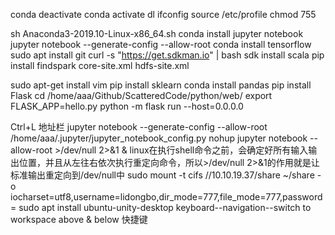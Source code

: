 conda deactivate
conda activate dl
ifconfig
source /etc/profile
chmod 755 


sh Anaconda3-2019.10-Linux-x86_64.sh
conda install jupyter notebook
jupyter notebook --generate-config --allow-root
conda install tensorflow
sudo apt install git
curl -s "https://get.sdkman.io" | bash
sdk install scala
pip install findspark
core-site.xml
hdfs-site.xml


sudo apt-get install vim
pip install sklearn
conda install pandas
pip install Flask
cd /home/aaa/Github/ScatteredCode/python/web/
export FLASK_APP=hello.py
python -m flask run --host=0.0.0.0


Ctrl+L 地址栏
jupyter notebook --generate-config --allow-root
/home/aaa/.jupyter/jupyter_notebook_config.py
nohup jupyter notebook --allow-root >/dev/null 2>&1 &
linux在执行shell命令之前，会确定好所有输入输出位置，并且从左往右依次执行重定向命令，所以>/dev/null 2>&1的作用就是让标准输出重定向到/dev/null中
sudo mount -t cifs //10.10.19.37/share ~/share -o iocharset=utf8,username=lidongbo,dir_mode=777,file_mode=777,password=
sudo apt install ubuntu-unity-desktop
keyboard--navigation--switch to workspace above & below 快捷键
